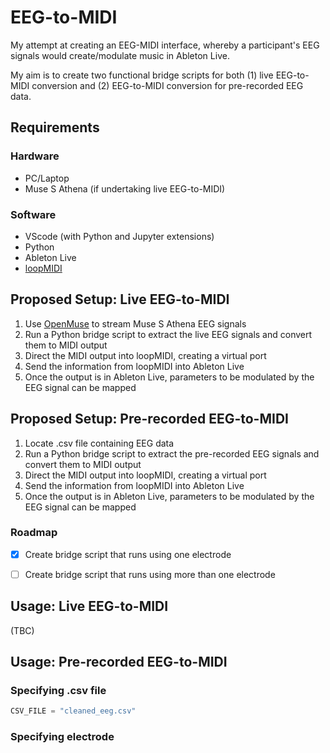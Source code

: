 # EEG-to-MIDI
My attempt at creating an EEG-MIDI interface, whereby a participant's EEG signals would create/modulate music in Ableton Live.

My aim is to create two functional bridge scripts for both (1) live EEG-to-MIDI conversion and (2) EEG-to-MIDI conversion for pre-recorded EEG data.


## Requirements
### Hardware
- PC/Laptop
- Muse S Athena (if undertaking live EEG-to-MIDI)

### Software
- VScode (with Python and Jupyter extensions)
- Python
- Ableton Live
- [loopMIDI](https://www.tobias-erichsen.de/software/loopmidi.html)


## Proposed Setup: Live EEG-to-MIDI
1. Use [OpenMuse](https://github.com/DominiqueMakowski/OpenMuse) to stream Muse S Athena EEG signals
2. Run a Python bridge script to extract the live EEG signals and convert them to MIDI output
3. Direct the MIDI output into loopMIDI, creating a virtual port
4. Send the information from loopMIDI into Ableton Live
5. Once the output is in Ableton Live, parameters to be modulated by the EEG signal can be mapped


## Proposed Setup: Pre-recorded EEG-to-MIDI
1. Locate .csv file containing EEG data
2. Run a Python bridge script to extract the pre-recorded EEG signals and convert them to MIDI output
3. Direct the MIDI output into loopMIDI, creating a virtual port
4. Send the information from loopMIDI into Ableton Live
5. Once the output is in Ableton Live, parameters to be modulated by the EEG signal can be mapped

### Roadmap
- [x] Create bridge script that runs using one electrode
- [ ] Create bridge script that runs using more than one electrode


## Usage: Live EEG-to-MIDI

(TBC)


## Usage: Pre-recorded EEG-to-MIDI
### Specifying .csv file
```python
CSV_FILE = "cleaned_eeg.csv"
```

### Specifying electrode